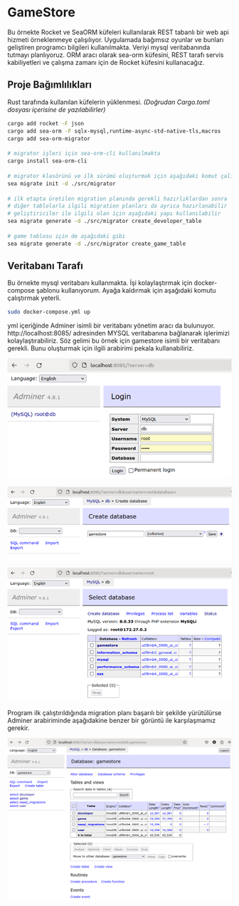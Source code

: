 # GameStore

Bu örnekte Rocket ve SeaORM küfeleri kullanılarak REST tabanlı bir web api hizmeti örneklenmeye çalışılıyor. Uygulamada bağımsız oyunlar ve bunları geliştiren programcı bilgileri kullanılmakta. Veriyi mysql veritabanında tutmayı planlıyoruz. ORM aracı olarak sea-orm küfesini, REST tarafı servis kabiliyetleri ve çalışma zamanı için de Rocket küfesini kullanacağız.

## Proje Bağımlılıkları

Rust tarafında kullanılan küfelerin yüklenmesi. _(Doğrudan Cargo.toml dosyası içerisine de yazılabilirler)_

```bash
cargo add rocket -F json
cargo add sea-orm -F sqlx-mysql,runtime-async-std-native-tls,macros
cargo add sea-orm-migrator

# migrator işleri için sea-orm-cli kullanılmakta
cargo install sea-orm-cli

# migrator klasörünü ve ilk sürümü oluşturmak için aşağıdaki komut çalıştırılabilir
sea migrate init -d ./src/migrator

# ilk etapta üretilen migration planında gerekli hazırlıklardan sonra
# diğer tablolarla ilgili migration planları da ayrıca hazırlanabilir
# geliştiriciler ile ilgili olan için aşağıdaki yapı kullanılabilir
sea migrate generate -d ./src/migrator create_developer_table

# game tablosu için de aşağıdaki gibi
sea migrate generate -d ./src/migrator create_game_table
```

## Veritabanı Tarafı

Bu örnekte mysql veritabanı kullanmakta. İşi kolaylaştırmak için docker-compose şablonu kullanıyorum. Ayağa kaldırmak için aşağıdaki komutu çalıştırmak yeterli.

```bash
sudo docker-compose.yml up
```

yml içeriğinde Adminer isimli bir veritabanı yönetim aracı da bulunuyor. http://localhost:8085/ adresinden MYSQL veritabanına bağlanarak işlerimizi kolaylaştırabiliriz. Söz gelimi bu örnek için gamestore isimli bir veritabanı gerekli. Bunu oluşturmak için ilgili arabirimi pekala kullanabiliriz.

![../images/game_store_01.png](../images/game_store_01.png)

![../images/game_store_02.png](../images/game_store_02.png)

![../images/game_store_03.png](../images/game_store_03.png)

Program ilk çalıştırıldığında migration planı başarılı bir şekilde yürütülürse Adminer arabiriminde aşağıdakine benzer bir görüntü ile karşılaşmamız gerekir.

![../images/game_store_04.png](../images/game_store_04.png)

